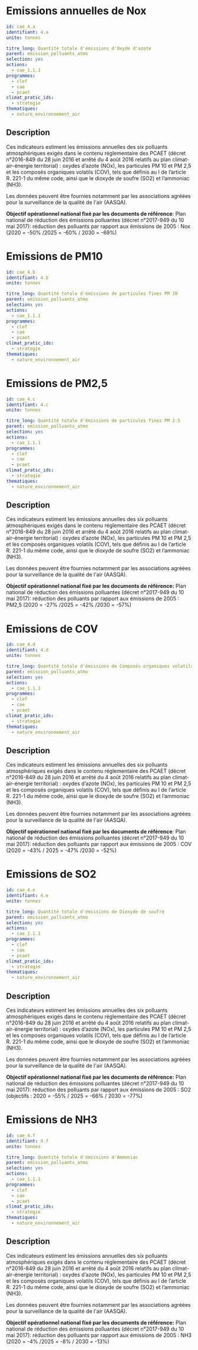 # Emissions annuelles de Nox
```yaml
id: cae_4.a
identifiant: 4.a
unite: tonnes

titre_long: Quantité totale d'émissions d'Oxyde d'azote
parent: emission_polluants_atmo
selection: yes
actions:
  - cae_1.1.1
programmes:
  - clef
  - cae
  - pcaet
climat_pratic_ids:
  - strategie
thematiques:
  - nature_environnement_air
```
## Description
Ces indicateurs estiment les émissions annuelles des six polluants atmosphériques exigés dans le contenu réglementaire des PCAET (décret n°2016-849 du 28 juin 2016 et arrêté du 4 août 2016 relatifs au plan climat-air-énergie territorial) : oxydes d’azote (NOx), les particules PM 10 et PM 2,5 et les composés organiques volatils (COV), tels que définis au I de l’article R. 221-1 du même code, ainsi que le dioxyde de soufre (SO2) et l’ammoniac (NH3).

Les données peuvent être fournies notamment par les associations agréées pour la surveillance de la qualité de l'air (AASQA).

**Objectif opérationnel national fixé par les documents de référence**: 
Plan national de réduction des émissions polluantes (décret n°2017-949 du 10 mai 2017): réduction des polluants par rapport aux émissions de 2005 :
Nox (2020 = -50% /2025 = -60% / 2030 = -69%)

# Emissions de PM10
```yaml
id: cae_4.b
identifiant: 4.b
unite: tonnes

titre_long: Quantité totale d'émissions de particules fines PM 10
parent: emission_polluants_atmo
selection: yes
actions:
  - cae_1.1.1
programmes:
  - clef
  - cae
  - pcaet
climat_pratic_ids:
  - strategie
thematiques:
  - nature_environnement_air
```

# Emissions de PM2,5
```yaml
id: cae_4.c
identifiant: 4.c
unite: tonnes

titre_long: Quantité totale d'émissions de particules fines PM 2.5
parent: emission_polluants_atmo
selection: yes
actions:
  - cae_1.1.1
programmes:
  - clef
  - cae
  - pcaet
climat_pratic_ids:
  - strategie
thematiques:
  - nature_environnement_air
```
## Description
Ces indicateurs estiment les émissions annuelles des six polluants atmosphériques exigés dans le contenu réglementaire des PCAET (décret n°2016-849 du 28 juin 2016 et arrêté du 4 août 2016 relatifs au plan climat-air-énergie territorial) : oxydes d’azote (NOx), les particules PM 10 et PM 2,5 et les composés organiques volatils (COV), tels que définis au I de l’article R. 221-1 du même code, ainsi que le dioxyde de soufre (SO2) et l’ammoniac (NH3).

Les données peuvent être fournies notamment par les associations agréées pour la surveillance de la qualité de l'air (AASQA).

**Objectif opérationnel national fixé par les documents de référence:**
Plan national de réduction des émissions polluantes (décret n°2017-949 du 10 mai 2017): réduction des polluants par rapport aux émissions de 2005 :
PM2,5 (2020 = -27% /2025 = -42% /2030 = -57%)

# Emissions de COV 
```yaml
id: cae_4.d
identifiant: 4.d
unite: tonnes

titre_long: Quantité totale d'émissions de Composés organiques volatils non méthaniques
parent: emission_polluants_atmo
selection: yes
actions:
  - cae_1.1.1
programmes:
  - clef
  - cae
  - pcaet
climat_pratic_ids:
  - strategie
thematiques:
  - nature_environnement_air
```
## Description
Ces indicateurs estiment les émissions annuelles des six polluants atmosphériques exigés dans le contenu réglementaire des PCAET (décret n°2016-849 du 28 juin 2016 et arrêté du 4 août 2016 relatifs au plan climat-air-énergie territorial) : oxydes d’azote (NOx), les particules PM 10 et PM 2,5 et les composés organiques volatils (COV), tels que définis au I de l’article R. 221-1 du même code, ainsi que le dioxyde de soufre (SO2) et l’ammoniac (NH3).

Les données peuvent être fournies notamment par les associations agréées pour la surveillance de la qualité de l'air (AASQA).

**Objectif opérationnel national fixé par les documents de référence**: 
Plan national de réduction des émissions polluantes (décret n°2017-949 du 10 mai 2017): réduction des polluants par rapport aux émissions de 2005 :
COV (2020 = -43% / 2025 = -47% /2030 = -52%)

# Emissions de SO2
```yaml
id: cae_4.e
identifiant: 4.e
unite: tonnes

titre_long: Quantité totale d'émissions de Dioxyde de soufre
parent: emission_polluants_atmo
selection: yes
actions:
  - cae_1.1.1
programmes:
  - clef
  - cae
  - pcaet
climat_pratic_ids:
  - strategie
thematiques:
  - nature_environnement_air
```
## Description
Ces indicateurs estiment les émissions annuelles des six polluants atmosphériques exigés dans le contenu réglementaire des PCAET (décret n°2016-849 du 28 juin 2016 et arrêté du 4 août 2016 relatifs au plan climat-air-énergie territorial) : oxydes d’azote (NOx), les particules PM 10 et PM 2,5 et les composés organiques volatils (COV), tels que définis au I de l’article R. 221-1 du même code, ainsi que le dioxyde de soufre (SO2) et l’ammoniac (NH3).

Les données peuvent être fournies notamment par les associations agréées pour la surveillance de la qualité de l'air (AASQA).

**Objectif opérationnel national fixé par les documents de référence:** 
Plan national de réduction des émissions polluantes (décret n°2017-949 du 10 mai 2017): réduction des polluants par rapport aux émissions de 2005 :
SO2 (objectifs : 2020 = -55% / 2025 = -66% / 2030 = -77%)

# Emissions de NH3 
```yaml
id: cae_4.f
identifiant: 4.f
unite: tonnes

titre_long: Quantité totale d'émissions d'Ammoniac
parent: emission_polluants_atmo
selection: yes
actions:
  - cae_1.1.1
programmes:
  - clef
  - cae
  - pcaet
climat_pratic_ids:
  - strategie
thematiques:
  - nature_environnement_air
```
## Description 
Ces indicateurs estiment les émissions annuelles des six polluants atmosphériques exigés dans le contenu réglementaire des PCAET (décret n°2016-849 du 28 juin 2016 et arrêté du 4 août 2016 relatifs au plan climat-air-énergie territorial) : oxydes d’azote (NOx), les particules PM 10 et PM 2,5 et les composés organiques volatils (COV), tels que définis au I de l’article R. 221-1 du même code, ainsi que le dioxyde de soufre (SO2) et l’ammoniac (NH3).

Les données peuvent être fournies notamment par les associations agréées pour la surveillance de la qualité de l'air (AASQA).

**Objectif opérationnel national fixé par les documents de référence:**
Plan national de réduction des émissions polluantes (décret n°2017-949 du 10 mai 2017): réduction des polluants par rapport aux émissions de 2005 :
NH3 (2020 = -4% /2025 = -8% / 2030 = -13%)
